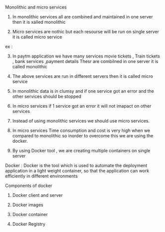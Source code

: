 Monolithic and micro services 

1) In monolithic services all are combined and maintained in one server then it is xalled monolithic

2) Micro services are nothic but each resourse will be run on single server it is called micro service

ex : 

3) In paytm application we have many services movie tickets , Train tickets , bank services ,payment details Thesr are combilned in one server it is called monolithic 

4) The above services are run in different servers then it is called micro service

5) In monolithic data is in clumsy and if one service got an error and the other services should be stopped

6) In micro services if 1 service got an error it will not imapact on other services

7) Instead of using monolithic services we should use micro services.

8) In micro services Time consumption and cost is very high when we compared to monolithic so inorder to overcome this we are using the docker.

9) By using Docker tool , we are creating multiple containers on single server 









Docker : Docker is the tool which is used to automate the deployment application in a light weight container, so that the application can work efficiently in different environments 

Components of docker 

1) Docker client and server

2) Docker images

3) Docker container

4) Docker Registry

   
